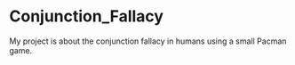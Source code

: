 # Conjunction_Fallacy
My project is about the conjunction fallacy in humans using a small Pacman game.
